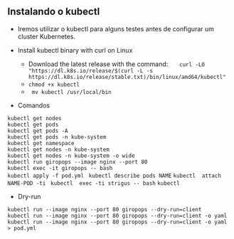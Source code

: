 ## Instalando o kubectl

* Iremos utilizar o kubectl para alguns testes antes de configurar um cluster Kubernetes.

* Install kubectl binary with curl on Linux 
    * Download the latest release with the command:
    ```    curl -LO "https://dl.k8s.io/release/$(curl -L -s https://dl.k8s.io/release/stable.txt)/bin/linux/amd64/kubectl" ```
    *  ``` chmod +x kubectl  ```
    * ```  mv kubectl /usr/local/bin ```


* Comandos 

```kubectl get nodes ``` </br>
```kubectl get pods ``` </br>
```kubectl get pods -A``` </br>
```kubectl get pods -n kube-system``` </br>
```kubectl get namespace ``` </br>
```kubectl get nodes -n kube-system``` </br>
```kubectl get nodes -n kube-system -o wide``` </br>
```kubectl run giropops --image nginx --port 80```</br>
```kubectl exec -it giropops -- bash```</br>
```kubectl apply -f pod.yml ```
```kubectl describe pods NAME```
```kubectl  attach NAME-POD -ti ```
```kubectl  exec -ti strigus -- bash```
```kubectl  ```


* Dry-run

```kubectl run --image nginx --port 80 giropops --dry-run=client``` </br> 
```kubectl run --image nginx --port 80 giropops --dry-run=client -o yaml ``` </br>
```kubectl run --image nginx --port 80 giropops --dry-run=client -o yaml > pod.yml```
